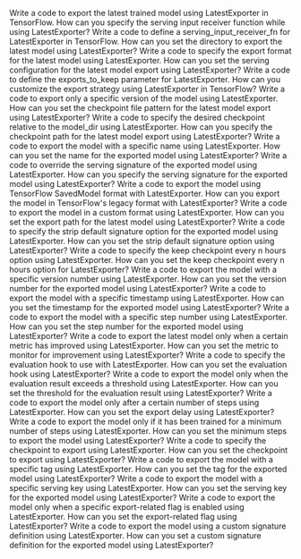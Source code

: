 Write a code to export the latest trained model using LatestExporter in TensorFlow.
How can you specify the serving input receiver function while using LatestExporter?
Write a code to define a serving_input_receiver_fn for LatestExporter in TensorFlow.
How can you set the directory to export the latest model using LatestExporter?
Write a code to specify the export format for the latest model using LatestExporter.
How can you set the serving configuration for the latest model export using LatestExporter?
Write a code to define the exports_to_keep parameter for LatestExporter.
How can you customize the export strategy using LatestExporter in TensorFlow?
Write a code to export only a specific version of the model using LatestExporter.
How can you set the checkpoint file pattern for the latest model export using LatestExporter?
Write a code to specify the desired checkpoint relative to the model_dir using LatestExporter.
How can you specify the checkpoint path for the latest model export using LatestExporter?
Write a code to export the model with a specific name using LatestExporter.
How can you set the name for the exported model using LatestExporter?
Write a code to override the serving signature of the exported model using LatestExporter.
How can you specify the serving signature for the exported model using LatestExporter?
Write a code to export the model using TensorFlow SavedModel format with LatestExporter.
How can you export the model in TensorFlow's legacy format with LatestExporter?
Write a code to export the model in a custom format using LatestExporter.
How can you set the export path for the latest model using LatestExporter?
Write a code to specify the strip default signature option for the exported model using LatestExporter.
How can you set the strip default signature option using LatestExporter?
Write a code to specify the keep checkpoint every n hours option using LatestExporter.
How can you set the keep checkpoint every n hours option for LatestExporter?
Write a code to export the model with a specific version number using LatestExporter.
How can you set the version number for the exported model using LatestExporter?
Write a code to export the model with a specific timestamp using LatestExporter.
How can you set the timestamp for the exported model using LatestExporter?
Write a code to export the model with a specific step number using LatestExporter.
How can you set the step number for the exported model using LatestExporter?
Write a code to export the latest model only when a certain metric has improved using LatestExporter.
How can you set the metric to monitor for improvement using LatestExporter?
Write a code to specify the evaluation hook to use with LatestExporter.
How can you set the evaluation hook using LatestExporter?
Write a code to export the model only when the evaluation result exceeds a threshold using LatestExporter.
How can you set the threshold for the evaluation result using LatestExporter?
Write a code to export the model only after a certain number of steps using LatestExporter.
How can you set the export delay using LatestExporter?
Write a code to export the model only if it has been trained for a minimum number of steps using LatestExporter.
How can you set the minimum steps to export the model using LatestExporter?
Write a code to specify the checkpoint to export using LatestExporter.
How can you set the checkpoint to export using LatestExporter?
Write a code to export the model with a specific tag using LatestExporter.
How can you set the tag for the exported model using LatestExporter?
Write a code to export the model with a specific serving key using LatestExporter.
How can you set the serving key for the exported model using LatestExporter?
Write a code to export the model only when a specific export-related flag is enabled using LatestExporter.
How can you set the export-related flag using LatestExporter?
Write a code to export the model using a custom signature definition using LatestExporter.
How can you set a custom signature definition for the exported model using LatestExporter?